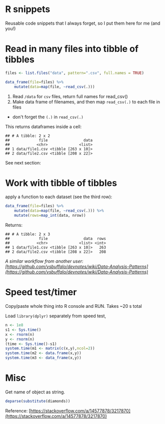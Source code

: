 # R snippets

Reusable code snippets that I always forget, so I put them here for me (and
you!)


# Read in many files into tibble of tibbles

```r
files <- list.files("data", pattern=".csv", full.names = TRUE)

data_frame(file=files) %>%
    mutate(data=map(file, ~read_csv(.)))
```

1. Read `/data` for `csv` files, return full names for read_csv()
1. Make data frame of filenames, and then map `read_csv(.)` to each file in
   files

  * don't forget the `(.)` in `read_csv(.)`

This returns dataframes inside a cell:

```
## # A tibble: 2 x 2
##             file                data
##            <chr>              <list>
## 1 data/file1.csv <tibble [263 x 10]>
## 2 data/file2.csv <tibble [208 x 22]>
```

See next section:


# Work with tibble of tibbles

apply a function to each dataset (see the third row):

```r
data_frame(file=files) %>% 
    mutate(data=map(file, ~read_csv(.))) %>%
    mutate(rows=map_int(data, nrow)) 
```

Returns:

```
## # A tibble: 2 x 3
##             file                data  rows
##            <chr>              <list> <int>
## 1 data/file1.csv <tibble [263 x 10]>   263
## 2 data/file2.csv <tibble [208 x 22]>   208
```

*A similar workflow from another user: [https://github.com/vsbuffalo/devnotes/wiki/Data-Analysis-Patterns](https://github.com/vsbuffalo/devnotes/wiki/Data-Analysis-Patterns)*

# Speed test/timer

Copy/paste whole thing into R console and RUN. Takes ~20 s total

Load `library(dplyr)` separately from speed test,

```r
n <- 1e8
s1 <- Sys.time()
x <- rnorm(n)
y <- rnorm(n)
(time <- Sys.time()-s1)
system.time(m1 <- matrix(c(x,y),ncol=2))
system.time(m2 <- data.frame(x,y))
system.time(m3 <- data_frame(x,y))
```

# Misc

Get name of object as string.

```r
deparse(substitute(diamonds))
```

Reference: [https://stackoverflow.com/a/14577878/3217870](https://stackoverflow.com/a/14577878/3217870)
